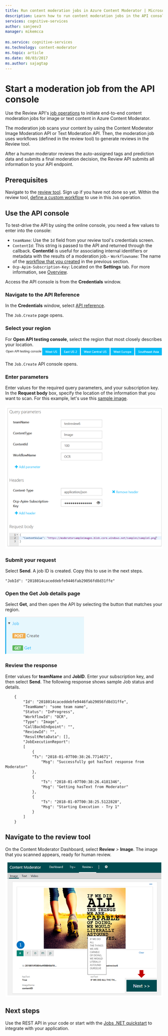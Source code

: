 ```yaml
---
title: Run content moderation jobs in Azure Content Moderator | Microsoft Docs
description: Learn how to run content moderation jobs in the API console.
services: cognitive-services
author: sanjeev3
manager: mikemcca

ms.service: cognitive-services
ms.technology: content-moderator
ms.topic: article
ms.date: 08/03/2017
ms.author: sajagtap
---
```


# Start a moderation job from the API console

Use the Review API's [job operations](https://westus.dev.cognitive.microsoft.com/docs/services/580519463f9b070e5c591178/operations/580519483f9b0709fc47f9c5) to initiate end-to-end content moderation jobs for image or text content in Azure Content Moderator. 

The moderation job scans your content by using the Content Moderator Image Moderation API or Text Moderation API. Then, the moderation job uses workflows (defined in the review tool) to generate reviews in the Review tool. 

After a human moderator reviews the auto-assigned tags and prediction data and submits a final moderation decision, the Review API submits all information to your API endpoint.

## Prerequisites

Navigate to the [review tool](https://contentmoderator.cognitive.microsoft.com/). Sign up if you have not done so yet. Within the review tool, [define a custom workflow](Review-Tool-User-Guide/Workflows.md) to use in this `Job` operation.

## Use the API console
To test-drive the API by using the online console, you need a few values to enter into the console:
	
- `teamName`: Use the `Id` field from your review tool's credentials screen. 
- `ContentId`: This string is passed to the API and returned through the callback. **ContentId** is useful for associating internal identifiers or metadata with the results of a moderation job.- `Workflowname`: The name of the [workflow that you created](Review-Tool-User-Guide/Workflows.md) in the previous section.
- `Ocp-Apim-Subscription-Key`: Located on the **Settings** tab. For more information, see [Overview](overview.md).

Access the API console is from the **Credentials** window.

### Navigate to the API Reference
In the **Credentials** window, select [API reference](https://westus.dev.cognitive.microsoft.com/docs/services/580519463f9b070e5c591178/operations/580519483f9b0709fc47f9c5).

  The `Job.Create` page opens.

### Select your region
For **Open API testing console**, select the region that most closely describes your location.
  ![Job - Create page region selection](images/test-drive-job-1.png)

  The `Job.Create` API console opens. 

### Enter parameters

Enter values for the required query parameters, and your subscription key. In the **Request body** box, specify the location of the information that you want to scan. For this example, let's use this [sample image](https://moderatorsampleimages.blob.core.windows.net/samples/sample6.png).

  ![Job - Create console query parameters, headers, and Request body box](images/job-api-console-inputs.PNG)

### Submit your request
Select **Send**. A job ID is created. Copy this to use in the next steps.

  `"JobId": "2018014caceddebfe9446fab29056fd8d31ffe"`

### Open the Get Job details page
Select **Get**, and then open the API by selecting the button that matches your region.

  ![Job - Create console Get results](images/test-drive-job-4.png)

### Review the response

Enter values for **teamName** and **JobID**. Enter your subscription key, and then select **Send**. The following response shows sample Job status and details.

```
	{
		"Id": "2018014caceddebfe9446fab29056fd8d31ffe",
		"TeamName": "some team name",
		"Status": "InProgress",
		"WorkflowId": "OCR",
		"Type": "Image",
		"CallBackEndpoint": "",
		"ReviewId": "",
		"ResultMetaData": [],
		"JobExecutionReport": 
		[
    		{
			"Ts": "2018-01-07T00:38:26.7714671",
      			"Msg": "Successfully got hasText response from Moderator"
    		},
    		{
      			"Ts": "2018-01-07T00:38:26.4181346",
      			"Msg": "Getting hasText from Moderator"
    		},
    		{
      			"Ts": "2018-01-07T00:38:25.5122828",
      			"Msg": "Starting Execution - Try 1"
    		}
		]
	}
```

## Navigate to the review tool
On the Content Moderator Dashboard, select **Review** > **Image**. The image that you scanned appears, ready for human review.

  ![Review tool image of three cyclists](images/ocr-sample-image.PNG)

## Next steps

Use the REST API in your code or start with the [Jobs .NET quickstart](moderation-jobs-quickstart-dotnet.md) to integrate with your application.
